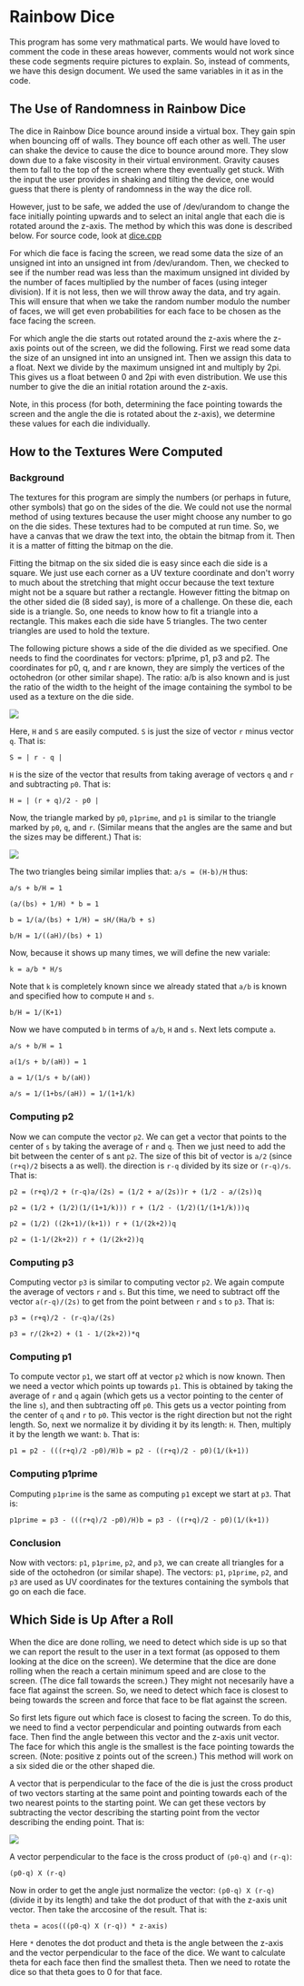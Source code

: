 # Rainbow Dice

This program has some very mathmatical parts.  We would have loved to comment the code in these
areas however, comments would not work since these code segments require pictures to explain.
So, instead of comments, we have this design document.  We used the same variables in it as in
the code.

## The Use of Randomness in Rainbow Dice

The dice in Rainbow Dice bounce around inside a virtual box.  They gain spin
when bouncing off of walls.  They bounce off each other as well.  The user can
shake the device to cause the dice to bounce around more.  They slow down due
to a fake viscosity in their virtual environment.  Gravity causes them to fall
to the top of the screen where they eventually get stuck.  With the input the
user provides in shaking and tilting the device, one would guess that there is
plenty of randomness in the way the dice roll.

However, just to be safe, we added the use of /dev/urandom to change the face
initially pointing upwards and to select an inital angle that each die is
rotated around the z-axis.  The method by which this was done is described
below.  For source code, look at
[dice.cpp](https://github.com/cerulean-quasar/rainbowDice/blob/master/app/src/main/cpp/dice.cpp)

For which die face is facing the screen, we read some data the size of an
unsigned int into an unsigned int from /dev/urandom.  Then, we checked to see
if the number read was less than the maximum unsigned int divided by the number
of faces multiplied by the number of faces (using integer division). If it is
not less, then we will throw away the data, and try again.  This will ensure
that when we take the random number modulo the number of faces, we will get
even probabilities for each face to be chosen as the face facing the screen.

For which angle the die starts out rotated around the z-axis where the z-axis
points out of the screen, we did the following. First we read some data the
size of an unsigned int into an unsigned int.  Then we assign this data to a
float.  Next we divide by the maximum unsigned int and multiply by 2pi.  This
gives us a float between 0 and 2pi with even distribution.  We use this number
to give the die an initial rotation around the z-axis.

Note, in this process (for both, determining the face pointing towards the
screen and the angle the die is rotated about the z-axis), we determine these
values for each die individually.

## How to the Textures Were Computed

### Background

The textures for this program are simply the numbers (or perhaps in future, other symbols) that
go on the sides of the die.  We could not use the normal method of using textures because the user
might choose any number to go on the die sides.  These textures had to be computed at run time.
So, we have a canvas that we draw the text into, the obtain the bitmap from it.  Then it is a matter
of fitting the bitmap on the die.

Fitting the bitmap on the six sided die is easy since each die side is a square.  We just use
each corner as a UV texture coordinate and don't worry to much about the stretching that might
occur because the text texture might not be a square but rather a rectangle.  However fitting
the bitmap on the other sided die (8 sided say), is more of a challenge.  On these die, each
side is a triangle.  So, one needs to know how to fit a triangle into a rectangle.  This makes
each die side have 5 triangles.  The two center triangles are used to hold the texture.

The following picture shows a side of the die divided as we specified.  One needs to find the
coordinates for vectors: p1prime, p1, p3 and p2.  The coordinates for p0, q, and r are known,
they are simply the vertices of the octohedron (or other similar shape).  The ratio: a/b is also
known and is just the ratio of the width to the height of the image containing the symbol to
be used as a texture on the die side.

<img src=/docs/pictures/dieSideFigure1.png>

Here, `H` and `S` are easily computed.  `S` is just the size of vector `r` minus vector `q`.
That is:

`S = | r - q |`

`H` is the size of the vector that results from taking average of vectors `q` and `r` and
subtracting `p0`.  That is:

`H = | (r + q)/2 - p0 |`

Now, the triangle marked by `p0`, `p1prime`, and `p1` is similar to the triangle marked by
`p0`, `q`, and `r`.  (Similar means that the angles are the same and but the sizes may be different.)
That is:

<img src=/docs/pictures/dieSideFigure2.jpeg>

The two triangles being similar implies that: `a/s = (H-b)/H` thus:

```
a/s + b/H = 1

(a/(bs) + 1/H) * b = 1

b = 1/(a/(bs) + 1/H) = sH/(Ha/b + s)

b/H = 1/((aH)/(bs) + 1)
```

Now, because it shows up many times, we will define the new variale:

```
k = a/b * H/s
```

Note that `k` is completely known since we already stated that `a/b` is known and specified
how to compute `H` and `s`.

```
b/H = 1/(K+1)
```

Now we have computed `b` in terms of `a/b`, `H` and `s`.  Next lets compute `a`.

```
a/s + b/H = 1

a(1/s + b/(aH)) = 1

a = 1/(1/s + b/(aH))

a/s = 1/(1+bs/(aH)) = 1/(1+1/k)

```

### Computing p2

Now we can compute the vector `p2`.  We can get a vector that points to the center of `s`
by taking the average of `r` and `q`.  Then we just need to add the bit between the center
of s ant `p2`.  The size of this bit of vector is `a/2` (since `(r+q)/2` bisects a as well).
the direction is `r-q` divided by its size or `(r-q)/s`.  That is:

```
p2 = (r+q)/2 + (r-q)a/(2s) = (1/2 + a/(2s))r + (1/2 - a/(2s))q

p2 = (1/2 + (1/2)(1/(1+1/k))) r + (1/2 - (1/2)(1/(1+1/k)))q

p2 = (1/2) ((2k+1)/(k+1)) r + (1/(2k+2))q

p2 = (1-1/(2k+2)) r + (1/(2k+2))q
```

### Computing p3

Computing vector `p3` is similar to computing vector `p2`.  We again compute the average of vectors
`r` and `s`.  But this time, we need to subtract off the vector `a(r-q)/(2s)` to get from the point
between `r` and `s` to `p3`.  That is:

```
p3 = (r+q)/2 - (r-q)a/(2s)

p3 = r/(2k+2) + (1 - 1/(2k+2))*q
```

### Computing p1

To compute vector `p1`, we start off at vector `p2` which is now known.  Then we need a vector which
points up towards `p1`.  This is obtained by taking the average of `r` and `q` again (which gets
us a vector pointing to the center of the line `s`), and then subtracting off `p0`.  This gets us
a vector pointing from the center of `q` and `r` to `p0`.  This vector is the right direction
but not the right length.  So, next we normalize it by dividing it by its length: `H`.  Then,
multiply it by the length we want: `b`.  That is:

```
p1 = p2 - (((r+q)/2 -p0)/H)b = p2 - ((r+q)/2 - p0)(1/(k+1))
```

### Computing p1prime

Computing `p1prime` is the same as computing `p1` except we start at `p3`.  That is:

```
p1prime = p3 - (((r+q)/2 -p0)/H)b = p3 - ((r+q)/2 - p0)(1/(k+1))
```

### Conclusion

Now with vectors: `p1`, `p1prime`, `p2`, and `p3`, we can create all triangles for a side of the
octohedron (or similar shape).  The vectors: `p1`, `p1prime`, `p2`, and `p3` are used as UV
coordinates for the textures containing the symbols that go on each die face.

## Which Side is Up After a Roll

When the dice are done rolling, we need to detect which side is up so that we can report the result
to the user in a text format (as opposed to them looking at the dice on the screen).  We determine
that the dice are done rolling when the reach a certain minimum speed and are close to the screen.
(The dice fall towards the screen.)  They might not necesarily have a face flat against the screen.
So, we need to detect which face is closest to being towards the screen and force that face to be
flat against the screen.

So first lets figure out which face is closest to facing the screen.  To do this, we need to find
a vector perpendicular and pointing outwards from each face.  Then find the angle between this
vector and the z-axis unit vector.  The face for which this angle is the smallest is the face
pointing towards the screen.  (Note: positive z points out of the screen.)  This method will work
on a six sided die or the other shaped die.

A vector that is perpendicular to the face of the die is just the cross product of two vectors
starting at the same point and pointing towards each of the two nearest points to the starting
point.  We can get these vectors by subtracting the vector describing the starting point from
the vector describing the ending point.  That is:

<img src=/docs/pictures/dieSideFigure3.jpeg>

A vector perpendicular to the face is the cross product of `(p0-q)` and `(r-q)`:

```
(p0-q) X (r-q)
```

Now in order to get the angle just normalize the vector: `(p0-q) X (r-q)` (divide it by its length)
and take the dot product of that with the z-axis unit vector.  Then take the arccosine of the result.
That is:

```
theta = acos(((p0-q) X (r-q)) * z-axis)
```

Here `*` denotes the dot product and theta is the angle between the z-axis and the vector perpendicular
to the face of the dice.  We want to calculate theta for each face then find the smallest theta.
Then we need to rotate the dice so that theta goes to 0 for that face.
